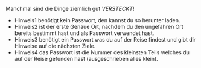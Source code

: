 Manchmal sind die Dinge ziemlich gut _VERSTECKT_!

- Hinweis1 benötigt kein Passwort, den kannst du so herunter laden.
- Hinweis2 ist der erste Genaue Ort, nachdem du den ungefähren Ort bereits bestimmt hast und als Passwort verwendet hast.
- Hinweis3 benötigt ein Passwort was du auf der Reise findest und gibt dir Hinweise auf die nächsten Ziele.
- Hinweis4 das Passwort ist die Nummer des kleinsten Teils welches du auf der Reise gefunden hast (ausgeschrieben alles klein).